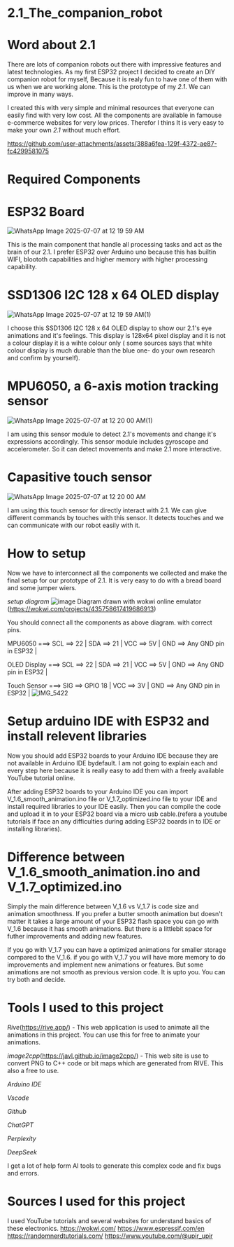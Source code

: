 # 2.1_The_companion_robot

# Word about 2.1

There are  lots of companion robots out there with impressive features and latest technologies. As  my first ESP32 project I decided to create an DIY companion robot for myself, Because it is realy fun to have one of them with us when we are working alone. This is the prototype of my *2.1*. We can improve in many ways. 

I created this with very simple and minimal resources that everyone can easily find with very low cost. All the components are available in famouse e-commerce websites for very low prices. Therefor I thins It is very easy to make your own *2.1* without much effort.

https://github.com/user-attachments/assets/388a6fea-129f-4372-ae87-fc4299581075


# Required Components

# ESP32 Board
![WhatsApp Image 2025-07-07 at 12 19 59 AM](https://github.com/user-attachments/assets/704bee46-c229-4599-90ab-d776ff340b61)

This is the main component that handle all processing tasks and act as the brain of our 2.1.
I prefer ESP32 over Arduino uno because this has builtin WIFI, bloototh capabilities and higher memory with higher processing capability.

# SSD1306 I2C  128 x 64 OLED display
![WhatsApp Image 2025-07-07 at 12 19 59 AM(1)](https://github.com/user-attachments/assets/92073dfe-1da3-47cd-829e-9582abc56354)

I choose this SSD1306 I2C  128 x 64 OLED display to show our 2.1's eye animations and it's feelings. This display is 128x64 pixel display and it is not a colour display it is a wihte colour only ( some sources says that white colour display is much durable than the blue one- do your own research and confirm by yourself).

#  MPU6050, a 6-axis motion tracking sensor
![WhatsApp Image 2025-07-07 at 12 20 00 AM(1)](https://github.com/user-attachments/assets/a10dc941-3985-49e2-a1b7-763fa0ec5886)

I am using this sensor module to detect 2.1's movements and change it's expressions accordingly. This sensor module includes gyroscope and accelerometer. So it can detect movements and make 2.1 more interactive.

# Capasitive touch sensor 
![WhatsApp Image 2025-07-07 at 12 20 00 AM](https://github.com/user-attachments/assets/cba33374-6b3a-41de-b196-ac086b0cd638)

I am using this touch sensor for directly interact with 2.1. We can give different commands by touches with this sensor. It detects touches and we can communicate with our robot easily with it.

# How to setup

Now we have to interconnect all the components we collected and make the final setup for our prototype of 2.1. It is very easy to do with a bread board and some jumper wiers.

*setup diagram*
![image](https://github.com/user-attachments/assets/0e837429-9eb0-43e4-9da3-3fd69a3081f9)
Diagram drawn with wokwi online emulator (https://wokwi.com/projects/435758617419686913)

You should connect all the components as above diagram. with correct pins.

MPU6050 ===>
SCL ==> 22  |
SDA ==> 21  |
VCC ==> 5V  |
GND ==> Any GND pin in ESP32    |

OLED Display ===>
SCL ==> 22  |
SDA ==> 21  |
VCC ==> 5V  |
GND ==> Any GND pin in ESP32    |

Touch Sensor ===>
SIG ==> GPIO 18 |
VCC ==> 3V  |
GND ==> Any GND pin in ESP32    |
![IMG_5422](https://github.com/user-attachments/assets/98d044b0-0a51-4d89-a043-c63471f4657c)


# Setup arduino IDE with ESP32 and install relevent libraries

Now you should add ESP32 boards to your Arduino IDE because they are not available in Arduino IDE bydefault. I am not going to explain each and every step here because it is really easy to add them with a freely available YouTube tutorial online.

After adding ESP32 boards to your Arduino IDE you can import V_1.6_smooth_animation.ino file or V_1.7_optimized.ino file to your IDE and install required libraries to your IDE easily. Then you can compile the code and upload it in to your ESP32 board via a micro usb cable.(refera a youtube tutorials if face an any difficulties during adding ESP32 boards in to IDE or installing libraries).

# Difference between V_1.6_smooth_animation.ino and V_1.7_optimized.ino

Simply the main difference between V_1.6 vs V_1.7 is code size and animation smoothness.
If you prefer a butter smooth animation but doesn't matter it takes a large amount of your ESP32 flash space you can go with V_1.6 because it has smooth animations. But there is a littlebit space for futher improvements and adding new features.

If you go with V_1.7 you can have a optimized animations for smaller storage compared to the V_1.6. if you go with V_1.7 you will have more memory to do improvements and implement new animations or features. But some animations are not smooth as previous version code. It is upto you. You can try both and decide.

# Tools I used to this project
*Rive*(https://rive.app/) - This web application is used to animate all the animations in this project. You can use this for free to animate your animations.

*image2cpp*(https://javl.github.io/image2cpp/) - This web site is use to convert PNG to C++ code or bit maps which are generated from RIVE. This also a free to use.

*Arduino IDE*

*Vscode*

*Github*

*ChatGPT*

*Perplexity*

*DeepSeek*

I get a lot of help form AI tools to generate this complex code and fix bugs and errors.

# Sources I used for this project
I used YouTube tutorials and several websites for understand basics of these electronics.
https://wokwi.com/
https://www.espressif.com/en
https://randomnerdtutorials.com/
https://www.youtube.com/@upir_upir